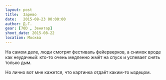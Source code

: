 ```yaml
---
layout: post
title:  Зарево
date:   2015-08-23 00:00:00
author: Д.Г.
gear: [70D , Зенитар]
shoot_date: 2015-08-22
location: Москва
---
```


На самом деле, люди смотрят фестиваль фейерверков, а снимок вроде как неудачный: кто-то очень медленно жмёт на спуск и успевает снять только дым.

Но лично вот мне кажется, что картинка отдаёт каким-то ыздецом.
